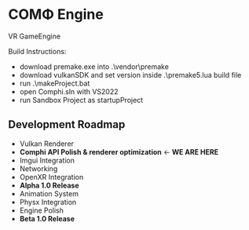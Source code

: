 # COMΦ Engine
VR GameEngine

Build Instructions: 
- download premake.exe into .\vendor\premake
- download vulkanSDK and set version inside .\premake5.lua build file
- run .\makeProject.bat
- open Comphi.sln with VS2022 
- run Sandbox Project as startupProject

## Development Roadmap
- Vulkan Renderer
- **Comphi API Polish & renderer optimization** ← **WE ARE HERE**
- Imgui Integration
- Networking 
- OpenXR Integration
- **Alpha 1.0 Release**
- Animation System
- Physx Integration
- Engine Polish 
- **Beta 1.0 Release**
